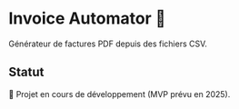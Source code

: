 # Invoice Automator 🧾  
Générateur de factures PDF depuis des fichiers CSV.  

## Statut
🚧 Projet en cours de développement (MVP prévu en 2025).  
